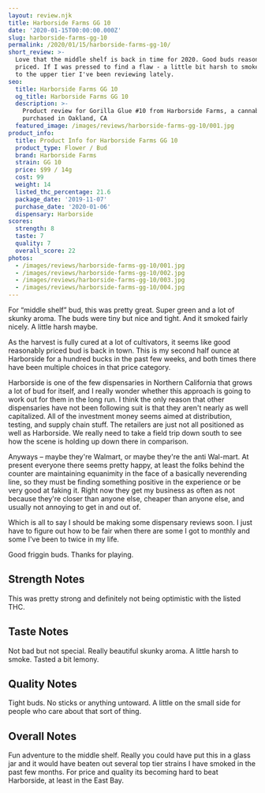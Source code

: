 ```yaml
---
layout: review.njk
title: Harborside Farms GG 10
date: '2020-01-15T00:00:00.000Z'
slug: harborside-farms-gg-10
permalink: /2020/01/15/harborside-farms-gg-10/
short_review: >-
  Love that the middle shelf is back in time for 2020. Good buds reasonably
  priced. If I was pressed to find a flaw - a little bit harsh to smoke compared
  to the upper tier I've been reviewing lately.
seo:
  title: Harborside Farms GG 10
  og_title: Harborside Farms GG 10
  description: >-
    Product review for Gorilla Glue #10 from Harborside Farms, a cannabis strain
    purchased in Oakland, CA
  featured_image: /images/reviews/harborside-farms-gg-10/001.jpg
product_info:
  title: Product Info for Harborside Farms GG 10
  product_type: Flower / Bud
  brand: Harborside Farms
  strain: GG 10
  price: $99 / 14g
  cost: 99
  weight: 14
  listed_thc_percentage: 21.6
  package_date: '2019-11-07'
  purchase_date: '2020-01-06'
  dispensary: Harborside
scores:
  strength: 8
  taste: 7
  quality: 7
  overall_score: 22
photos:
  - /images/reviews/harborside-farms-gg-10/001.jpg
  - /images/reviews/harborside-farms-gg-10/002.jpg
  - /images/reviews/harborside-farms-gg-10/003.jpg
  - /images/reviews/harborside-farms-gg-10/004.jpg
---
```


For “middle shelf” bud, this was pretty great. Super green and a lot of skunky aroma. The buds were tiny but nice and tight. And it smoked fairly nicely. A little harsh maybe.

As the harvest is fully cured at a lot of cultivators, it seems like good reasonably priced bud is back in town. This is my second half ounce at Harborside for a hundred bucks in the past few weeks, and both times there have been multiple choices in that price category.

Harborside is one of the few dispensaries in Northern California that grows a lot of bud for itself, and I really wonder whether this approach is going to work out for them in the long run. I think the only reason that other dispensaries have not been following suit is that they aren't nearly as well capitalized. All of the investment money seems aimed at distribution, testing, and supply chain stuff. The retailers are just not all positioned as well as Harborside. We really need to take a field trip down south to see how the scene is holding up down there in comparison.

Anyways – maybe they're Walmart, or maybe they're the anti Wal-mart. At present everyone there seems pretty happy, at least the folks behind the counter are maintaining equanimity in the face of a basically neverending line, so they must be finding something positive in the experience or be very good at faking it. Right now they get my business as often as not because they're closer than anyone else, cheaper than anyone else, and usually not annoying to get in and out of.

Which is all to say I should be making some dispensary reviews soon. I just have to figure out how to be fair when there are some I got to monthly and some I've been to twice in my life.

Good friggin buds. Thanks for playing.

## Strength Notes

This was pretty strong and definitely not being optimistic with the listed THC.

## Taste Notes

Not bad but not special. Really beautiful skunky aroma. A little harsh to smoke. Tasted a bit lemony.

## Quality Notes

Tight buds. No sticks or anything untoward. A little on the small side for people who care about that sort of thing.

## Overall Notes

Fun adventure to the middle shelf. Really you could have put this in a glass jar and it would have beaten out several top tier strains I have smoked in the past few months. For price and quality its becoming hard to beat Harborside, at least in the East Bay.
